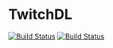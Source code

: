 # TwitchDL

[![Build Status](https://travis-ci.org/sylingd/TD.svg?branch=master)](https://travis-ci.org/sylingd/TD)
[![Build Status](https://ci.appveyor.com/api/projects/status/github/sylingd/TD?svg=true)](https://travis-ci.org/sylingd/TD)